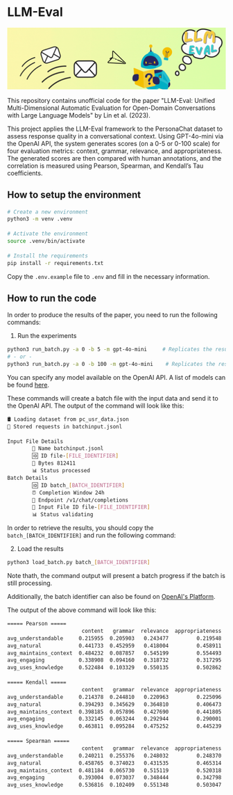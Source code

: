 # LLM-Eval

![Header Image](/asset/header_animation.gif)

This repository contains unofficial code for the paper "LLM-Eval: Unified Multi-Dimensional Automatic Evaluation for Open-Domain Conversations with Large Language Models" by Lin et al. (2023).

This project applies the LLM-Eval framework to the PersonaChat dataset to assess response quality in a conversational context. Using GPT-4o-mini via the OpenAI API, the system generates scores (on a 0-5 or 0-100 scale) for four evaluation metrics: context, grammar, relevance, and appropriateness. The generated scores are then compared with human annotations, and the correlation is measured using Pearson, Spearman, and Kendall’s Tau coefficients.

## How to setup the environment

```bash
# Create a new environment 
python3 -m venv .venv

# Activate the environment
source .venv/bin/activate

# Install the requirements
pip install -r requirements.txt
```

Copy the `.env.example` file to `.env` and fill in the necessary information.

## How to run the code

In order to produce the results of the paper, you need to run the following commands:

1. Run the experiments

```bash
python3 run_batch.py -a 0 -b 5 -m gpt-4o-mini     # Replicates the results using scores [from 0 to 5]
# - or -
python3 run_batch.py -a 0 -b 100 -m gpt-4o-mini    # Replicates the results using scores [from 0 to 100]
```

You can specify any model available on the OpenAI API. A list of models can be found [here](https://openai.com/api/pricing/).

These commands will create a batch file with the input data and send it to the OpenAI API. The output of the command will look like this:

```bash
🛢️ Loading dataset from pc_usr_data.json
📁 Stored requests in batchinput.jsonl                                

Input File Details
        📁 Name batchinput.jsonl
        🆔 ID file-[FILE_IDENTIFIER]
        💾 Bytes 812411
        📊 Status processed
Batch Details
        🆔 ID batch_[BATCH_IDENTIFIER]
        ⏰ Completion Window 24h
        🛜 Endpoint /v1/chat/completions
        📁 Input File ID file-[FILE_IDENTIFIER]
        📊 Status validating
```

In order to retrieve the results, you should copy the `batch_[BATCH_IDENTIFIER]` and run the following command:

2. Load the results

```bash
python3 load_batch.py batch_[BATCH_IDENTIFIER]
```

Note thath, the command output will present a batch progress if the batch is still processing.

Additionally, the batch identifier can also be found on [OpenAI's Platform](https://platform.openai.com/batches).

The output of the above command will look like this:

```bash
===== Pearson =====
                        content   grammar  relevance  appropriateness
avg_understandable     0.215955  0.205903   0.243477         0.219548
avg_natural            0.441733  0.452959   0.418004         0.458911
avg_maintains_context  0.484232  0.087857   0.545199         0.554493
avg_engaging           0.338908  0.094160   0.318732         0.317295
avg_uses_knowledge     0.522484  0.103329   0.550135         0.502862

===== Kendall =====
                        content   grammar  relevance  appropriateness
avg_understandable     0.214378  0.244810   0.220963         0.225096
avg_natural            0.394293  0.345629   0.364810         0.406473
avg_maintains_context  0.398185  0.057896   0.427690         0.441805
avg_engaging           0.332145  0.063244   0.292944         0.290001
avg_uses_knowledge     0.463811  0.095284   0.475252         0.445239

===== Spearman =====
                        content   grammar  relevance  appropriateness
avg_understandable     0.240211  0.255376   0.248032         0.248370
avg_natural            0.458765  0.374023   0.431535         0.465314
avg_maintains_context  0.481184  0.065730   0.515119         0.520318
avg_engaging           0.393004  0.073037   0.348444         0.342798
avg_uses_knowledge     0.536816  0.102409   0.551348         0.503047
```

